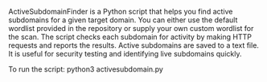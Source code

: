 ActiveSubdomainFinder is a Python script that helps you find active subdomains for a given target domain. You can either use the default wordlist provided in the repository or supply your own custom wordlist for the scan. The script checks each subdomain for activity by making HTTP requests and reports the results. Active subdomains are saved to a text file. It is useful for security testing and identifying live subdomains quickly.

To run the script:
python3 activesubdomain.py
